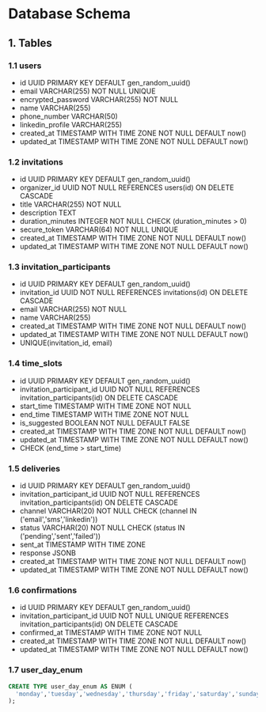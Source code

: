 # Database Schema

## 1. Tables

### 1.1 users
- id UUID PRIMARY KEY DEFAULT gen_random_uuid()
- email VARCHAR(255) NOT NULL UNIQUE
- encrypted_password VARCHAR(255) NOT NULL
- name VARCHAR(255)
- phone_number VARCHAR(50)
- linkedin_profile VARCHAR(255)
- created_at TIMESTAMP WITH TIME ZONE NOT NULL DEFAULT now()
- updated_at TIMESTAMP WITH TIME ZONE NOT NULL DEFAULT now()

### 1.2 invitations
- id UUID PRIMARY KEY DEFAULT gen_random_uuid()
- organizer_id UUID NOT NULL REFERENCES users(id) ON DELETE CASCADE
- title VARCHAR(255) NOT NULL
- description TEXT
- duration_minutes INTEGER NOT NULL CHECK (duration_minutes > 0)
- secure_token VARCHAR(64) NOT NULL UNIQUE
- created_at TIMESTAMP WITH TIME ZONE NOT NULL DEFAULT now()
- updated_at TIMESTAMP WITH TIME ZONE NOT NULL DEFAULT now()

### 1.3 invitation_participants
- id UUID PRIMARY KEY DEFAULT gen_random_uuid()
- invitation_id UUID NOT NULL REFERENCES invitations(id) ON DELETE CASCADE
- email VARCHAR(255) NOT NULL
- name VARCHAR(255)
- created_at TIMESTAMP WITH TIME ZONE NOT NULL DEFAULT now()
- updated_at TIMESTAMP WITH TIME ZONE NOT NULL DEFAULT now()
- UNIQUE(invitation_id, email)

### 1.4 time_slots
- id UUID PRIMARY KEY DEFAULT gen_random_uuid()
- invitation_participant_id UUID NOT NULL REFERENCES invitation_participants(id) ON DELETE CASCADE
- start_time TIMESTAMP WITH TIME ZONE NOT NULL
- end_time TIMESTAMP WITH TIME ZONE NOT NULL
- is_suggested BOOLEAN NOT NULL DEFAULT FALSE
- created_at TIMESTAMP WITH TIME ZONE NOT NULL DEFAULT now()
- updated_at TIMESTAMP WITH TIME ZONE NOT NULL DEFAULT now()
- CHECK (end_time > start_time)

### 1.5 deliveries
- id UUID PRIMARY KEY DEFAULT gen_random_uuid()
- invitation_participant_id UUID NOT NULL REFERENCES invitation_participants(id) ON DELETE CASCADE
- channel VARCHAR(20) NOT NULL CHECK (channel IN ('email','sms','linkedin'))
- status VARCHAR(20) NOT NULL CHECK (status IN ('pending','sent','failed'))
- sent_at TIMESTAMP WITH TIME ZONE
- response JSONB
- created_at TIMESTAMP WITH TIME ZONE NOT NULL DEFAULT now()
- updated_at TIMESTAMP WITH TIME ZONE NOT NULL DEFAULT now()

### 1.6 confirmations
- id UUID PRIMARY KEY DEFAULT gen_random_uuid()
- invitation_participant_id UUID NOT NULL UNIQUE REFERENCES invitation_participants(id) ON DELETE CASCADE
- confirmed_at TIMESTAMP WITH TIME ZONE NOT NULL
- created_at TIMESTAMP WITH TIME ZONE NOT NULL DEFAULT now()
- updated_at TIMESTAMP WITH TIME ZONE NOT NULL DEFAULT now()

### 1.7 user_day_enum
```sql
CREATE TYPE user_day_enum AS ENUM (
  'monday','tuesday','wednesday','thursday','friday','saturday','sunday'
);